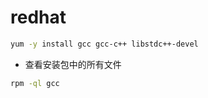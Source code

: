# redhat

```bash
yum -y install gcc gcc-c++ libstdc++-devel
```

* 查看安装包中的所有文件

```bash
rpm -ql gcc
```